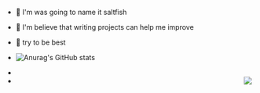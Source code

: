 - 🔭 I'm was going to name it saltfish
- 🌱 I'm believe that writing projects can help me improve
- 👯 try to be best


- ![Anurag's GitHub stats](https://github-readme-stats.vercel.app/api?username=saltfile&show_icons=true&theme=tokyonight)
-
- <img align="right" src="https://github-readme-stats.vercel.app/api/top-langs/?username=saltfile&layout=compact&theme=tokyonight">
